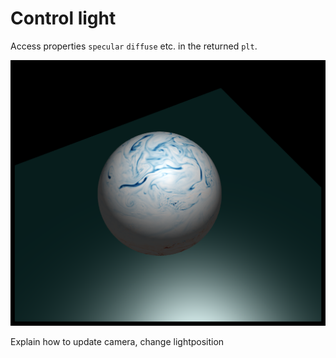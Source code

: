 # Control light

Access properties `specular` `diffuse` etc. in the returned `plt`.

![](../assets/marble2.png)

Explain how to update camera, change lightposition  
